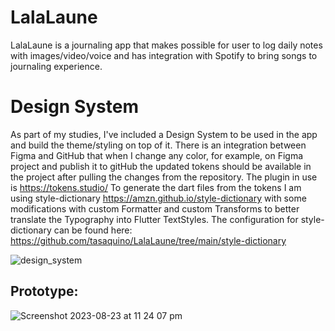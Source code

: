 # LalaLaune
LalaLaune is a journaling app that makes possible for user to log daily notes with images/video/voice and has integration with Spotify to bring songs to journaling experience.

# Design System
As part of my studies, I've included a Design System to be used in the app and build the theme/styling on top of it.
There is an integration between Figma and GitHub that when I change any color, for example, on Figma project and publish it to gitHub the updated tokens should be available in the project after pulling the changes from the repository.
The plugin in use is https://tokens.studio/
To generate the dart files from the tokens I am using style-dictionary https://amzn.github.io/style-dictionary with some modifications with custom Formatter and custom Transforms to better translate the Typography into Flutter TextStyles.
The configuration for style-dictionary can be found here: https://github.com/tasaquino/LalaLaune/tree/main/style-dictionary

![design_system](https://github.com/tasaquino/LalaLaune/assets/10437479/02e36715-6f18-42b9-8bca-ed68136dbb7f)


## Prototype:
![Screenshot 2023-08-23 at 11 24 07 pm](https://github.com/tasaquino/LalaLaune/assets/10437479/43d64ac5-300a-4457-a55b-fbc6e73ff2b1)
